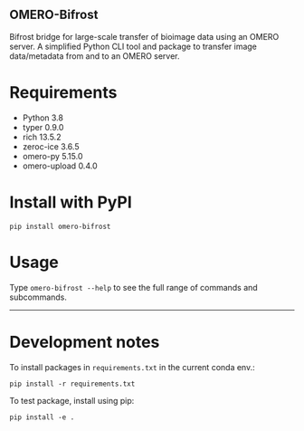 ## OMERO-Bifrost

Bifrost bridge for large-scale transfer of bioimage data using an OMERO server. A simplified Python CLI tool and package to transfer image data/metadata from and to an OMERO server.

# Requirements



- Python 		3.8
- typer 		0.9.0
- rich 			13.5.2
- zeroc-ice 	3.6.5
- omero-py 		5.15.0
- omero-upload	0.4.0


# Install with PyPI

`pip install omero-bifrost`

# Usage

Type `omero-bifrost --help` to see the full range of commands and subcommands.

---

# Development notes

To install packages in `requirements.txt` in the current conda env.:

`pip install -r requirements.txt`

To test package, install using pip:

`pip install -e .`

